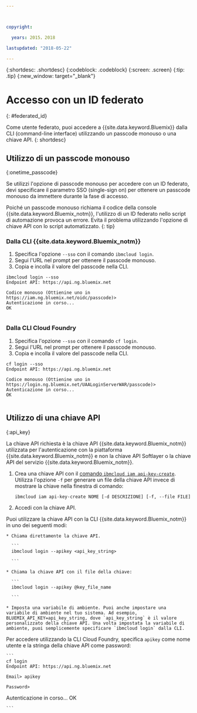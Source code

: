 ```yaml
---



copyright:

  years: 2015，2018

lastupdated: "2018-05-22"

---
```


{:shortdesc: .shortdesc}
{:codeblock: .codeblock}
{:screen: .screen}
{:tip: .tip}
{:new_window: target="_blank"}

# Accesso con un ID federato
{: #federated_id}

Come utente federato, puoi accedere a {{site.data.keyword.Bluemix}} dalla CLI (command-line interface) utilizzando un passcode monouso o una chiave API. 
{: shortdesc}

## Utilizzo di un passcode monouso
{:onetime_passcode}

Se utilizzi l'opzione di passcode monouso per accedere con un ID federato, devi specificare il parametro SSO (single-sign on) per ottenere un passcode monouso da immettere durante la fase di accesso. 

Poiché un passcode monouso richiama il codice della console {{site.data.keyword.Bluemix_notm}}, l'utilizzo di un ID federato nello script di automazione provoca un errore. Evita il problema utilizzando l'opzione di chiave API con lo script automatizzato. 
{: tip}

### Dalla CLI {{site.data.keyword.Bluemix_notm}}
1. Specifica l'opzione `--sso` con il comando `ibmcloud login`.
2. Segui l'URL nel prompt per ottenere il passcode monouso.
3. Copia e incolla il valore del passcode nella CLI.
    
  ``` 
  ibmcloud login --sso
  Endpoint API: https://api.ng.bluemix.net

  Codice monouso (Ottienine uno in  https://iam.ng.bluemix.net/oidc/passcode)> 
  Autenticazione in corso...
  OK
      
  ```
  
### Dalla CLI Cloud Foundry
1. Specifica l'opzione `--sso` con il comando `cf login`. 
2. Segui l'URL nel prompt per ottenere il passcode monouso. 
3. Copia e incolla il valore del passcode nella CLI. 
    
  ```
  cf login --sso
  Endpoint API: https://api.ng.bluemix.net

  Codice monouso (Ottienine uno in https://login.ng.bluemix.net/UAALoginServerWAR/passcode)>
  Autenticazione in corso...
  OK
      
  ```

## Utilizzo di una chiave API
{:api_key}

La chiave API richiesta è la chiave API {{site.data.keyword.Bluemix_notm}} utilizzata per l'autenticazione con la piattaforma {{site.data.keyword.Bluemix_notm}} e non la chiave API Softlayer o la chiave API del servizio {{site.data.keyword.Bluemix_notm}}.

1. Crea una chiave API con il [comando `ibmcloud iam api-key-create`](/docs/cli/reference/bluemix_cli/bx_cli.html#ibmcloud_iam_api_key_create). Utilizza l'opzione `-f` per generare un file della chiave API invece di mostrare la chiave nella finestra di comando:

   ```
   ibmcloud iam api-key-create NOME [-d DESCRIZIONE] [-f, --file FILE]

   ```

2. Accedi con la chiave API. 

  Puoi utilizzare la chiave API con la CLI {{site.data.keyword.Bluemix_notm}} in uno dei seguenti modi:
    
    * Chiama direttamente la chiave API.
  
      ```
      ibmcloud login --apikey <api_key_string>
    
      ```
    
    * Chiama la chiave API con il file della chiave: 
  
      ```
      ibmcloud login --apikey @key_file_name
    
      ```
    
    * Imposta una variabile di ambiente. Puoi anche impostare una variabile di ambiente nel tuo sistema. Ad esempio, BLUEMIX_API_KEY=api_key_string, dove `api_key_string` è il valore personalizzato della chiave API. Una volta impostata la variabile di ambiente, puoi semplicemente specificare `ibmcloud login` dalla CLI. 
  
  Per accedere utilizzando la CLI Cloud Foundry, specifica `apikey` come nome utente e la stringa della chiave API come password:

    ```
    cf login
    Endpoint API: https://api.ng.bluemix.net
  
    Email> apikey
  
    Password>
Autenticazione in corso...
OK
  
    ```
